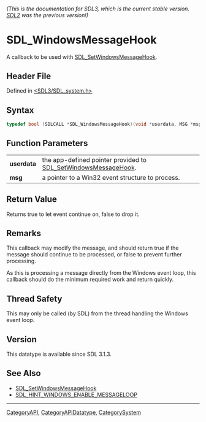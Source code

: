 ###### (This is the documentation for SDL3, which is the current stable version. [SDL2](https://wiki.libsdl.org/SDL2/) was the previous version!)
# SDL_WindowsMessageHook

A callback to be used with [SDL_SetWindowsMessageHook](SDL_SetWindowsMessageHook).

## Header File

Defined in [<SDL3/SDL_system.h>](https://github.com/libsdl-org/SDL/blob/main/include/SDL3/SDL_system.h)

## Syntax

```c
typedef bool (SDLCALL *SDL_WindowsMessageHook)(void *userdata, MSG *msg);
```

## Function Parameters

|              |                                                                                             |
| ------------ | ------------------------------------------------------------------------------------------- |
| **userdata** | the app-defined pointer provided to [SDL_SetWindowsMessageHook](SDL_SetWindowsMessageHook). |
| **msg**      | a pointer to a Win32 event structure to process.                                            |

## Return Value

Returns true to let event continue on, false to drop it.

## Remarks

This callback may modify the message, and should return true if the message
should continue to be processed, or false to prevent further processing.

As this is processing a message directly from the Windows event loop, this
callback should do the minimum required work and return quickly.

## Thread Safety

This may only be called (by SDL) from the thread handling the Windows event
loop.

## Version

This datatype is available since SDL 3.1.3.

## See Also

- [SDL_SetWindowsMessageHook](SDL_SetWindowsMessageHook)
- [SDL_HINT_WINDOWS_ENABLE_MESSAGELOOP](SDL_HINT_WINDOWS_ENABLE_MESSAGELOOP)

----
[CategoryAPI](CategoryAPI), [CategoryAPIDatatype](CategoryAPIDatatype), [CategorySystem](CategorySystem)

